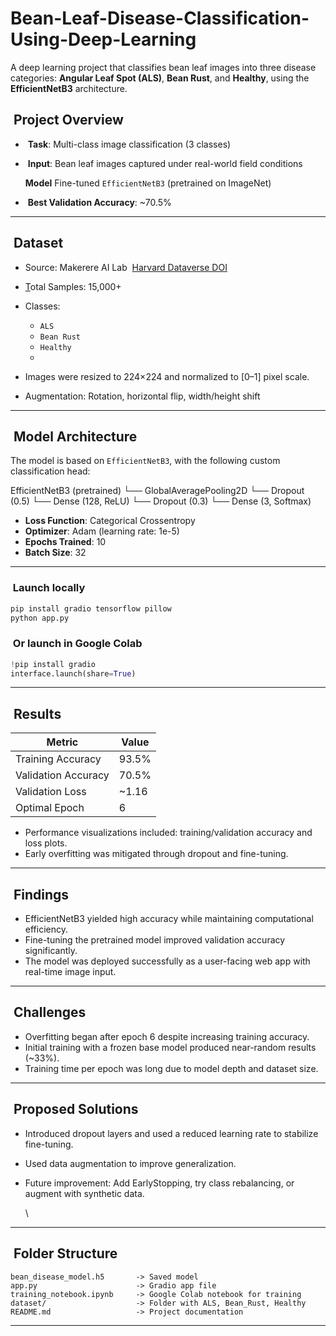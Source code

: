 # Bean-Leaf-Disease-Classification-Using-Deep-Learning
A deep learning project that classifies bean leaf images into three disease categories: **Angular Leaf Spot (ALS)**, **Bean Rust**, and **Healthy**, using the **EfficientNetB3** architecture.

##  Project Overview

*  **Task**: Multi-class image classification (3 classes)
*  **Input**: Bean leaf images captured under real-world field conditions

  **Model** Fine-tuned `EfficientNetB3` (pretrained on ImageNet)
*  **Best Validation Accuracy**: ~70.5%

---

##  Dataset

* Source: Makerere AI Lab  [Harvard Dataverse DOI](https://doi.org/10.7910/DVN/TCKVEW)
* [T](https://doi.org/10.7910/DVN/TCKVEW)otal Samples: 15,000+
* Classes:

  * `ALS`
  * `Bean Rust`
  * `Healthy`
  * 
* Images were resized to 224×224 and normalized to [0–1] pixel scale.
* Augmentation: Rotation, horizontal flip, width/height shift

---

##  Model Architecture

The model is based on `EfficientNetB3`, with the following custom classification head:

EfficientNetB3 (pretrained)
└── GlobalAveragePooling2D
└── Dropout (0.5)
└── Dense (128, ReLU)
└── Dropout (0.3)
└── Dense (3, Softmax)

* **Loss Function**: Categorical Crossentropy
* **Optimizer**: Adam (learning rate: 1e-5)
* **Epochs Trained**: 10
* **Batch Size**: 32

---


###  Launch locally

```bash
pip install gradio tensorflow pillow
python app.py
```

###  Or launch in Google Colab

```python
!pip install gradio
interface.launch(share=True)
```

---

##  Results

| Metric              | Value |
| ------------------- | ----- |
| Training Accuracy   | 93.5% |
| Validation Accuracy | 70.5% |
| Validation Loss     | ~1.16 |
| Optimal Epoch       | 6     |

* Performance visualizations included: training/validation accuracy and loss plots.
* Early overfitting was mitigated through dropout and fine-tuning.

---

##  Findings

* EfficientNetB3 yielded high accuracy while maintaining computational efficiency.
* Fine-tuning the pretrained model improved validation accuracy significantly.
* The model was deployed successfully as a user-facing web app with real-time image input.

---

##  Challenges

* Overfitting began after epoch 6 despite increasing training accuracy.
* Initial training with a frozen base model produced near-random results (~33%).
* Training time per epoch was long due to model depth and dataset size.

---

##  Proposed Solutions

* Introduced dropout layers and used a reduced learning rate to stabilize fine-tuning.
* Used data augmentation to improve generalization.
* Future improvement: Add EarlyStopping, try class rebalancing, or augment with synthetic data.

  \

---

##  Folder Structure

```
bean_disease_model.h5       -> Saved model
app.py                      -> Gradio app file
training_notebook.ipynb     -> Google Colab notebook for training
dataset/                    -> Folder with ALS, Bean_Rust, Healthy
README.md                   -> Project documentation
```

---

